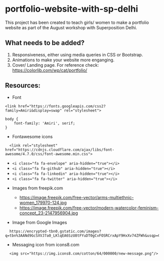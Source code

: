 # portfolio-website-with-sp-delhi
This project has been created to teach girls/ women to make a portfolio website as part of the August workshop with Superposition Delhi.

## What needs to be added?
1. Responsiveness, either using media queries in CSS or Bootstrap.
2. Animations to make your website more enganging.
3. Cover/ Landing page. For reference check: https://colorlib.com/wp/cat/portfolio/ 

## Resources:
* Font

```
<link href="https://fonts.googleapis.com/css2?family=Amiri&display=swap" rel="stylesheet">
```

```
body {
    font-family: 'Amiri', serif;
}
```

* Fontawesome icons 

``` 
  <link rel="stylesheet" href="https://cdnjs.cloudflare.com/ajax/libs/font-awesome/4.7.0/css/font-awesome.min.css"> 
```

  - ``` <i class="fa fa-envelope" aria-hidden="true"></i> ```
  - ``` <i class="fa fa-github" aria-hidden="true"></i> ```
  - ``` <i class="fa fa-linkedin" aria-hidden="true"></i> ```
  - ``` <i class="fa fa-twitter" aria-hidden="true"></i> ```

* Images from freepik.com
  - https://image.freepik.com/free-vector/arms-multiethnic-women_179970-124.jpg
  - https://image.freepik.com/free-vector/modern-watercolor-feminism-concept_23-2147956904.jpg

* Image from Google Images
```  
  https://encrypted-tbn0.gstatic.com/images?q=tbn%3AANd9GcSXVJ7a0_LKlqEA6SzU8tFYuDT0gCvFOSRCrxApY9HxXv74ZFWh&usqp=CAU
```

* Messaging icon from icons8.com

```
  <img src="https://img.icons8.com/cotton/64/000000/new-message.png"/>
```
